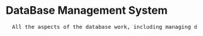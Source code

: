 # DataBase Management System
  <pre>
  All the aspects of the database work, including managing data manipulations 
  </pre>
